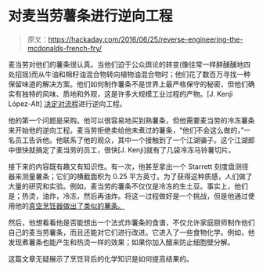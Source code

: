 # 对麦当劳薯条进行逆向工程

> 原文：<https://hackaday.com/2016/06/25/reverse-engineering-the-mcdonalds-french-fry/>

麦当劳对他们的薯条很认真。当他们迫于公众舆论的转变(像往常一样醉醺醺地四处招摇)而从牛油和棉籽油混合物转向植物油混合物时；他们花了数百万寻找一种保留味道的解决方案。他们如何制作薯条不是世界上最严格保守的秘密，但他们确实有独特的风味、质地和外观，这是许多大规模工业过程的产物。[J. Kenji López-Alt] [决定对流程](http://aht.seriouseats.com/archives/2010/05/the-burger-lab-how-to-make-perfect-mcdonalds-style-french-fries.html)进行逆向工程。

他的第一个问题是采购。他可以很容易地买到熟薯条，但他需要麦当劳的冷冻薯条来开始他的逆向工程。麦当劳拒绝卖给他未煮过的薯条，“他们不会这么做的，”一名员工告诉他。他联系了他的观众，其中一个接触到了一个江湖骗子。这个江湖郎中很快就搞定了麦当劳的员工，很快[J. Kenji]就有了几袋冷冻马铃薯切片。

接下来的内容既有趣又有知识性。有一次，他甚至拿出一个 Starrett 刻度盘测径器来测量薯条；它们的横截面积为 0.25 平方英寸。为了获得这种质感，人们做了大量的研究和实验。例如，麦当劳的薯条不仅仅是冷冻的生土豆。事实上，他们是；热烫，油炸，冷冻，然后再油炸。将这一过程做好是一个挑战，但是他通过使用他的[真空烹饪器做出了类似的薯条。](http://hackaday.com/2015/02/07/brewing-beer-with-a-sous-vide-cooker/)

然后，他想看看他是否能想出一个法式炸薯条的食谱，不仅允许家庭厨师制作他们自己的麦当劳薯条，而且还能对它们进行改进。它进入了一些食物化学。例如，他发现煮薯条也能产生和热烫一样的效果；如果你加入醋来防止细胞壁分解。

这篇文章无疑展示了烹饪背后的化学知识是如何提高结果的。
